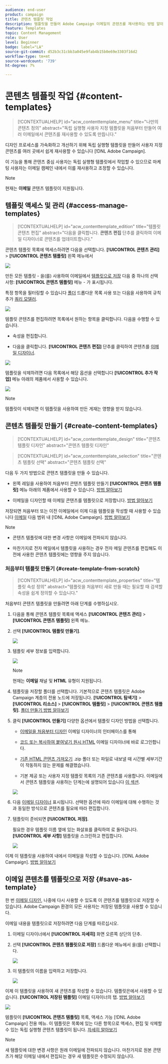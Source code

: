 ```yaml
---
audience: end-user
product: campaign
title: 콘텐츠 템플릿 작업
description: 템플릿을 만들어 Adobe Campaign 이메일의 콘텐츠를 재사용하는 방법 알아보기
feature: Templates
topic: Content Management
role: User
level: Beginner
badge: label="LA"
source-git-commit: d52b3c31cbb3a045e9fab4b15b0e69e3303f16d2
workflow-type: tm+mt
source-wordcount: '739'
ht-degree: 7%

---
```


# 콘텐츠 템플릿 작업 {#content-templates}

>[!CONTEXTUALHELP]
>id="acw_contenttemplate_menu"
>title="나만의 콘텐츠 정의"
>abstract="독립 실행형 사용자 지정 템플릿을 처음부터 만들어 여러 이메일에서 콘텐츠를 재사용할 수 있도록 만듭니다."

디자인 프로세스를 가속화하고 개선하기 위해 독립 실행형 템플릿을 만들어 사용자 지정 콘텐츠를 여러 곳에서 쉽게 재사용할 수 있습니다 [!DNL Adobe Campaign].

이 기능을 통해 콘텐츠 중심 사용자는 독립 실행형 템플릿에서 작업할 수 있으므로 마케팅 사용자는 이메일 캠페인 내에서 이를 재사용하고 조정할 수 있습니다.

>[!NOTE]
>
>현재는 **이메일** 콘텐츠 템플릿이 지원됩니다.

## 템플릿 액세스 및 관리 {#access-manage-templates}

>[!CONTEXTUALHELP]
>id="acw_contenttemplate_edition"
>title="템플릿 콘텐츠 편집"
>abstract="다음을 클릭합니다. **콘텐츠 편집** 단추를 클릭하여 이메일 디자이너로 콘텐츠를 업데이트합니다."

콘텐츠 템플릿 목록에 액세스하려면 다음을 선택합니다. **[!UICONTROL 콘텐츠 관리]** > **[!UICONTROL 콘텐츠 템플릿]** 왼쪽 메뉴에서

![](assets/content-template-list.png)

만든 모든 템플릿 - 을(를) 사용하여 이메일에서 [템플릿으로 저장](#save-as-template) 다음 중 하나의 선택 사항: **[!UICONTROL 콘텐츠 템플릿]** 메뉴 - 가 표시됩니다.

<!--You can sort content templates by creation or modification date. You can also choose to display only the items that you created or modified.-->

특정 항목을 필터링할 수 있습니다 [폴더](../get-started/permissions.md#folders) 드롭다운 목록 사용 또는 다음을 사용하여 규칙 추가 [쿼리 모델러](../query/query-modeler-overview.md).

![](assets/content-template-list-filters.png)

템플릿 콘텐츠를 편집하려면 목록에서 원하는 항목을 클릭합니다. 다음을 수행할 수 있습니다.

* 속성을 편집합니다.

* 다음을 클릭합니다. **[!UICONTROL 콘텐츠 편집]** 단추를 클릭하여 콘텐츠를 [이메일 디자이너](get-started-email-designer.md).

![](assets/content-template-edition.png)

템플릿을 삭제하려면 다음 목록에서 해당 옵션을 선택합니다 **[!UICONTROL 추가 작업]** 메뉴 아래의 제품에서 사용할 수 있습니다.

![](assets/content-template-list-delete.png)

>[!NOTE]
>
>템플릿이 삭제되면 이 템플릿을 사용하여 만든 게재는 영향을 받지 않습니다.

## 콘텐츠 템플릿 만들기 {#create-content-templates}

>[!CONTEXTUALHELP]
>id="acw_contenttemplate_design"
>title="콘텐츠 템플릿 디자인"
>abstract="콘텐츠 템플릿 디자인"

>[!CONTEXTUALHELP]
>id="acw_contenttemplate_selection"
>title="콘텐츠 템플릿 선택"
>abstract="콘텐츠 템플릿 선택"

다음 두 가지 방법으로 콘텐츠 템플릿을 만들 수 있습니다.

* 왼쪽 레일을 사용하여 처음부터 콘텐츠 템플릿 만들기 **[!UICONTROL 콘텐츠 템플릿]** 메뉴 아래의 제품에서 사용할 수 있습니다. [방법 알아보기](#create-template-from-scratch)

* 이메일을 디자인할 때 이메일 콘텐츠를 템플릿으로 저장합니다. [방법 알아보기](#save-as-template)

저장되면 처음부터 또는 이전 이메일에서 이제 다음 템플릿을 작성할 때 사용할 수 있습니다 [이메일](../email/create-email.md) 다음 범위 내 [!DNL Adobe Campaign]. [방법 알아보기](use-email-templates.md)

>[!NOTE]
>
>* 콘텐츠 템플릿에 대한 변경 사항은 이메일에 전파되지 않습니다.
>
>* 마찬가지로 전자 메일에서 템플릿을 사용하는 경우 전자 메일 콘텐츠를 편집해도 이전에 사용한 콘텐츠 템플릿에는 영향을 주지 않습니다.

### 처음부터 템플릿 만들기 {#create-template-from-scratch}

>[!CONTEXTUALHELP]
>id="acw_contenttemplate_properties"
>title="템플릿 속성 정의"
>abstract="템플릿을 처음부터 새로 만들 때는 필요할 때 검색할 속성을 쉽게 정의할 수 있습니다."

처음부터 콘텐츠 템플릿을 만들려면 아래 단계를 수행하십시오.

1. 다음을 통해 콘텐츠 템플릿 목록에 액세스 **[!UICONTROL 콘텐츠 관리]** > **[!UICONTROL 콘텐츠 템플릿]** 왼쪽 메뉴.

1. 선택 **[!UICONTROL 템플릿 만들기]**.

   ![](assets/content-template-create.png)

1. 템플릿 세부 정보를 입력합니다.

   ![](assets/content-template-details.png)

   >[!NOTE]
   >
   >현재는 **이메일** 채널 및 **HTML** 유형이 지원됩니다.

1. 템플릿을 저장할 폴더를 선택합니다. 기본적으로 콘텐츠 템플릿은 Adobe Campaign 계층의 전용 노드에 저장됩니다. **[!UICONTROL 탐색기]** > **[!UICONTROL 리소스]** > **[!UICONTROL 템플릿]** > **[!UICONTROL 콘텐츠 템플릿]**. [폴더 만들기 방법 알아보기](../get-started/permissions.md#folders)

1. 클릭 **[!UICONTROL 만들기]** 다양한 옵션에서 템플릿 디자인 방법을 선택합니다.

   * [이메일을 처음부터 디자인](create-email-content.md) 이메일 디자이너의 인터페이스를 통해

   * [코드 또는 복사하여 붙여넣기 원시 HTML](code-content.md) 이메일 디자이너에 바로 로그인합니다.

   * [기존 HTML 콘텐츠 가져오기](existing-content.md) .zip 폴더 또는 파일로 내보낼 때 시간별 세부기간이 작동하지 않는 문제를 해결했습니다.

   * 기본 제공 또는 사용자 지정 템플릿 목록의 기존 콘텐츠를 사용합니다. 이메일에서 콘텐츠 템플릿을 사용하는 단계는에 설명되어 있습니다 [이 섹션](use-email-templates.md).

   ![](assets/email_designer-templates.png)

1. 다음 [이메일 디자이너](get-started-email-designer.md) 표시됩니다. 선택한 옵션에 따라 이메일에 대해 수행하는 것과 동일한 방식으로 콘텐츠를 필요에 따라 편집합니다.

   <!--You can test your content if needed. [Learn how](#test-template)-->

1. 템플릿이 준비되면 **[!UICONTROL 저장]**.

   필요한 경우 템플릿 이름 옆에 있는 화살표를 클릭하여 로 돌아갑니다. **[!UICONTROL 세부 사항]** 템플릿을 스크린하고 편집합니다.

   ![](assets/content-template-save-back.png)

이제 이 템플릿을 사용하여 내에서 이메일을 작성할 수 있습니다. [!DNL Adobe Campaign]. [방법 알아보기](use-email-templates.md)

## 이메일 콘텐츠를 템플릿으로 저장 {#save-as-template}

한 번 [이메일 디자인](create-email-content.md), 나중에 다시 사용할 수 있도록 이 콘텐츠를 템플릿으로 저장할 수 있습니다. Adobe Campaign 환경의 모든 사용자는 저장된 템플릿을 사용할 수 있습니다.

이메일 내용을 템플릿으로 저장하려면 다음 단계를 따르십시오.

1. 이메일 디자이너에서 **[!UICONTROL 자세히]** 화면 오른쪽 상단의 단추.

1. 선택 **[!UICONTROL 콘텐츠 템플릿으로 저장]** 드롭다운 메뉴에서 을(를) 선택합니다.

   ![](assets/email_designer-save-template.png)

1. 이 템플릿의 이름을 입력하고 저장합니다.

   ![](assets/email_designer-template-name.png)

이제 이 템플릿을 사용하여 새 콘텐츠를 작성할 수 있습니다. 템플릿은에서 사용할 수 있습니다. **[!UICONTROL 저장된 템플릿]** 이메일 디자이너의 탭. [방법 알아보기](use-email-templates.md)

![](assets/email_designer-saved-template.png)

템플릿이 **[!UICONTROL 콘텐츠 템플릿]** 목록, 액세스 가능 [!DNL Adobe Campaign] 전용 메뉴. 이 템플릿은 목록에 있는 다른 항목으로 액세스, 편집 및 삭제할 수 있는 독립 실행형 콘텐츠 템플릿이 됩니다. [자세히 알아보기](#access-manage-templates)

>[!NOTE]
>
>새 템플릿에 대한 변경 사항은 원래 이메일에 전파되지 않습니다. 마찬가지로 원본 콘텐츠가 해당 이메일 내에서 편집되는 경우 새 템플릿은 수정되지 않습니다.

<!--
Test your content template {#test-template}

You can test the rendering of any email content template, whether created from scratch or from an email. To do so, follow the steps below.

1. Access the content template list through the **[!UICONTROL Content Management]** > **[!UICONTROL Content Templates]** menu and select any template.

1. Click **[!UICONTROL Edit content]** from the **[!UICONTROL Template properties]**.

1. Click **[!UICONTROL Simulate Content]** and select a test profile to check your email rendering. You can choose the desktop or mobile view. [Learn more](../content-management/preview-test.md)

    ![](../email/assets/content-template-stimulate.png)

1. You can send a proof to test your content and have it approved by some internal users before using it in a journey or a campaign.

    * To do so, click the **[!UICONTROL Send proof]** button and follow the steps described in [this section](../content-management/proofs.md).
    
    * Before sending the proof, you must select the [email surface](../configuration/channel-surfaces.md) that will be used to test your content.

        ![](../email/assets/content-template-stimulate-proof-surface.png)

>[!CAUTION]
>
>Currently tracking is not supported when testing email content templates, meaning that tracking events, UTM parameters and landing page links will not be effective in the proofs that are being sent from a template. To test tracking, [use the content template](
use-email-templates.md) in an email and [send a proof](../content-management/preview-test.md#send-proofs).-->


